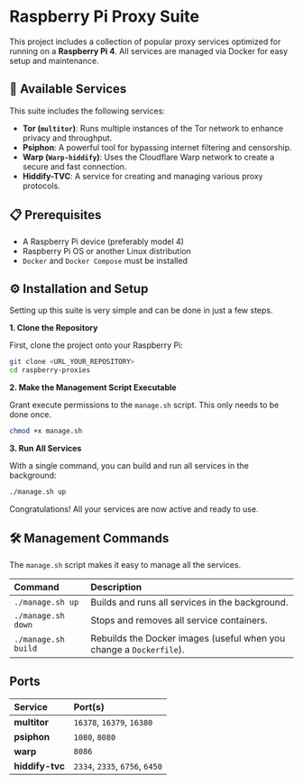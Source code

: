 # Raspberry Pi Proxy Suite

This project includes a collection of popular proxy services optimized for running on a **Raspberry Pi 4**. All services are managed via Docker for easy setup and maintenance.

## 🚀 Available Services

This suite includes the following services:

  * **Tor (`multitor`)**: Runs multiple instances of the Tor network to enhance privacy and throughput.
  * **Psiphon**: A powerful tool for bypassing internet filtering and censorship.
  * **Warp (`Warp-hiddify`)**: Uses the Cloudflare Warp network to create a secure and fast connection.
  * **Hiddify-TVC**: A service for creating and managing various proxy protocols.

## 📋 Prerequisites

  * A Raspberry Pi device (preferably model 4)
  * Raspberry Pi OS or another Linux distribution
  * `Docker` and `Docker Compose` must be installed

## ⚙️ Installation and Setup

Setting up this suite is very simple and can be done in just a few steps.

**1. Clone the Repository**

First, clone the project onto your Raspberry Pi:

```bash
git clone <URL_YOUR_REPOSITORY>
cd raspberry-proxies
```

**2. Make the Management Script Executable**

Grant execute permissions to the `manage.sh` script. This only needs to be done once.

```bash
chmod +x manage.sh
```

**3. Run All Services**

With a single command, you can build and run all services in the background:

```bash
./manage.sh up
```

Congratulations\! All your services are now active and ready to use.

## 🛠️ Management Commands

The `manage.sh` script makes it easy to manage all the services.

| Command | Description |
| :--- | :--- |
| `./manage.sh up` | Builds and runs all services in the background. |
| `./manage.sh down` | Stops and removes all service containers. |
| `./manage.sh build` | Rebuilds the Docker images (useful when you change a `Dockerfile`). |

## Ports

| Service | Port(s) |
| :--- | :--- |
| **multitor** | `16378`, `16379`, `16380` |
| **psiphon** | `1080`, `8080` |
| **warp** | `8086` |
| **hiddify-tvc** | `2334`, `2335`, `6756`, `6450` |
